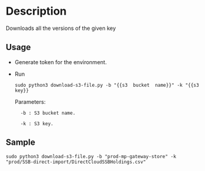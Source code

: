 
# Description

Downloads all the versions of the given key

##  Usage  
* Generate token for the environment.

* Run

    ```sudo python3 download-s3-file.py -b "{{s3  bucket  name}}" -k "{{s3  key}}```

	Parameters:

		-b : S3 bucket name.

		-k : S3 key.

## Sample

    sudo python3 download-s3-file.py -b "prod-mp-gateway-store" -k "prod/SSB-direct-import/DirectCloudSSBHoldings.csv"
